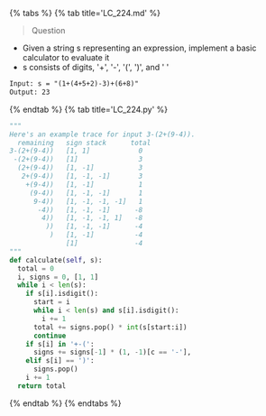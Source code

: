 {% tabs %}
{% tab title='LC_224.md' %}

> Question

* Given a string s representing an expression, implement a basic calculator to evaluate it
* s consists of digits, '+', '-', '(', ')', and ' '

```txt
Input: s = "(1+(4+5+2)-3)+(6+8)"
Output: 23
```

{% endtab %}
{% tab title='LC_224.py' %}

```py
"""
Here's an example trace for input 3-(2+(9-4)).
  remaining   sign stack      total
3-(2+(9-4))   [1, 1]            0
 -(2+(9-4))   [1]               3
  (2+(9-4))   [1, -1]           3
   2+(9-4))   [1, -1, -1]       3
    +(9-4))   [1, -1]           1
     (9-4))   [1, -1, -1]       1
      9-4))   [1, -1, -1, -1]   1
       -4))   [1, -1, -1]      -8
        4))   [1, -1, -1, 1]   -8
         ))   [1, -1, -1]      -4
          )   [1, -1]          -4
              [1]              -4
"""
def calculate(self, s):
  total = 0
  i, signs = 0, [1, 1]
  while i < len(s):
    if s[i].isdigit():
      start = i
      while i < len(s) and s[i].isdigit():
        i += 1
      total += signs.pop() * int(s[start:i])
      continue
    if s[i] in '+-(':
      signs += signs[-1] * (1, -1)[c == '-'],
    elif s[i] == ')':
      signs.pop()
    i += 1
  return total
```

{% endtab %}
{% endtabs %}
